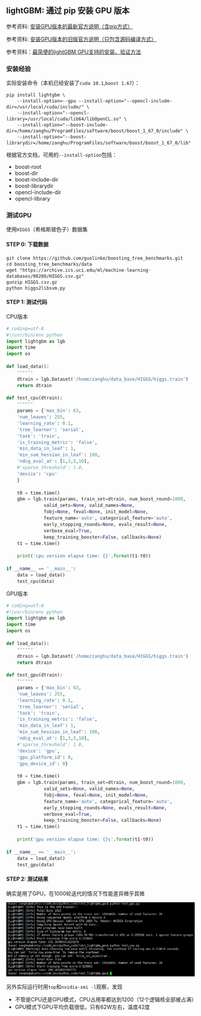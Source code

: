## lightGBM: 通过 pip 安装 GPU 版本

参考资料: [安装GPU版本的最新官方说明（含pip方式）](https://github.com/Microsoft/LightGBM/tree/master/python-package#build-gpu-version)


参考资料: [安装GPU版本的旧版官方说明（只包含源码编译方式）](https://lightgbm.readthedocs.io/en/latest/GPU-Tutorial.html#lightgbm-gpu-tutorial)

参考资料：[最简便的lightGBM GPU支持的安装、验证方法](https://blog.csdn.net/lccever/article/details/80535058)

### 安装经验

实际安装命令（本机已经安装了`cuda 10.1`,`boost 1.67`）：

```shell
pip install lightgbm \
    --install-option=--gpu --install-option="--opencl-include-dir=/usr/local/cuda/include/" \
    --install-option="--opencl-library=/usr/local/cuda/lib64/libOpenCL.so" \
    --install-option="--boost-include-dir=/home/zanghu/ProgramFiles/software/boost/boost_1_67_0/include" \
    --install-option="--boost-librarydir=/home/zanghu/ProgramFiles/software/boost/boost_1_67_0/lib"
```

根据官方文档，可用的`--install-option`包括：

* boost-root
* boost-dir
* boost-include-dir
* boost-librarydir
* opencl-include-dir
* opencl-library

### 测试GPU

使用`HIGGS`（希格斯玻色子）数据集

#### STEP 0: 下载数据

```
git clone https://github.com/guolinke/boosting_tree_benchmarks.git
cd boosting_tree_benchmarks/data
wget "https://archive.ics.uci.edu/ml/machine-learning-databases/00280/HIGGS.csv.gz"
gunzip HIGGS.csv.gz
python higgs2libsvm.py
```

#### STEP 1: 测试代码

CPU版本

```python
# coding=utf-8
#!/usr/bin/env python
import lightgbm as lgb
import time
import os

def load_data():
    """"""
    dtrain = lgb.Dataset('/home/zanghu/data_base/HIGGS/higgs.train')
    return dtrain
     
def test_cpu(dtrain):
    """"""
    params = {'max_bin': 63,
    'num_leaves': 255,
    'learning_rate': 0.1,
    'tree_learner': 'serial',
    'task': 'train',
    'is_training_metric': 'false',
    'min_data_in_leaf': 1,
    'min_sum_hessian_in_leaf': 100,
    'ndcg_eval_at': [1,3,5,10],
    #'sparse_threshold': 1.0,
    'device': 'cpu'
    }
     
    t0 = time.time()
    gbm = lgb.train(params, train_set=dtrain, num_boost_round=1000,
              valid_sets=None, valid_names=None,
              fobj=None, feval=None, init_model=None,
              feature_name='auto', categorical_feature='auto',
              early_stopping_rounds=None, evals_result=None,
              verbose_eval=True,
              keep_training_booster=False, callbacks=None)
    t1 = time.time()
     
    print('cpu version elapse time: {}'.format(t1-t0))

if __name__ == '__main__':
    data = load_data()
    test_cpu(data)
```

GPU版本

```python
# coding=utf-8
#!/usr/bin/env python
import lightgbm as lgb
import time
import os

def load_data():
    """"""
    dtrain = lgb.Dataset('/home/zanghu/data_base/HIGGS/higgs.train')
    return dtrain

def test_gpu(dtrain):
    """"""
    params = {'max_bin': 63,
    'num_leaves': 255,
    'learning_rate': 0.1,
    'tree_learner': 'serial',
    'task': 'train',
    'is_training_metric': 'false',
    'min_data_in_leaf': 1,
    'min_sum_hessian_in_leaf': 100,
    'ndcg_eval_at': [1,3,5,10],
    #'sparse_threshold': 1.0,
    'device': 'gpu',
    'gpu_platform_id': 0,
    'gpu_device_id': 0}
     
    t0 = time.time()
    gbm = lgb.train(params, train_set=dtrain, num_boost_round=1000,
              valid_sets=None, valid_names=None,
              fobj=None, feval=None, init_model=None,
              feature_name='auto', categorical_feature='auto',
              early_stopping_rounds=None, evals_result=None,
              verbose_eval=True,
              keep_training_booster=False, callbacks=None)
    t1 = time.time()
     
    print('gpu version elapse time: {}s'.format(t1-t0))

if __name__ == '__main__':
    data = load_data()
    test_gpu(data)
```

#### STEP 2: 测试结果

确实是用了GPU，在1000轮迭代的情况下性能差异微乎其微

![](/assets/GBM001_01.PNG)

另外实际运行时用`top`和`nvidia-smi -l`观察，发现

* 不管是CPU还是GPU模式，CPU占用率都达到1200（12个逻辑核全部被占满）
* GPU模式下GPU平均负载很低，只有62W左右，温度42度